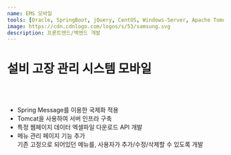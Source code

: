 ```yaml
---
name: EMS 모바일
tools: [Oracle, SpringBoot, jQuery, CentOS, Windows-Server, Apache Tomcat]
image: https://cdn.cdnlogo.com/logos/s/53/samsung.svg
description: 프론트엔드/백엔드 개발
---
```


# **설비 고장 관리 시스템 모바일**

<br>
<br>

- Spring Message를 이용한 국제화 적용  
- Tomcat을 사용하여 서버 인프라 구축  
- 특정 웹페이지 데이터 엑셀파일 다운로드 API 개발
- 메뉴 관리 페이지 기능 추가  
기존 고정으로 되어있던 메뉴를, 사용자가 추가/수정/삭제할 수 있도록 개발